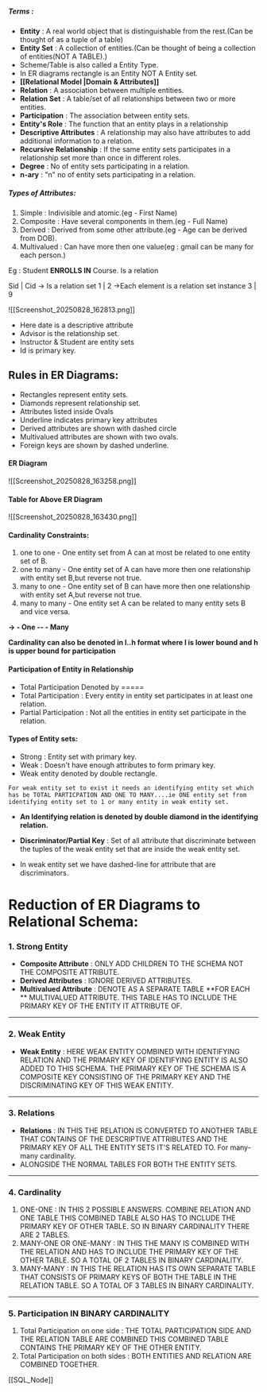 ##### Terms : 
- **Entity** : A real world object that is distinguishable from the rest.(Can be thought of as a tuple of a table)
- **Entity Set** : A collection of entities.(Can be thought of being a collection of entities(NOT A TABLE).)
- Scheme/Table is also called a Entity Type.
- In ER diagrams rectangle is an Entity NOT A Entity set.
- **[[Relational Model |Domain & Attributes]]** 
- **Relation** : A association between multiple entities.
- **Relation Set** : A table/set of all relationships between two or more entities.
- **Participation** : The association between entity sets.
- **Entity's Role** : The function that an entity plays in a relationship
- **Descriptive Attributes** : A relationship may also have attributes to add additional information to a relation.
- **Recursive Relationship** : If the same entity sets participates in a relationship set more than once in different roles.
- **Degree** : No of entity sets participating in a relation.
- **n-ary** : "n" no of entity sets participating in a relation.

##### Types of Attributes:
1. Simple : Indivisible and atomic.(eg - First Name)
2. Composite : Have several components in them.(eg - Full Name)
3. Derived : Derived from some other attribute.(eg - Age can be derived from DOB).
4. Multivalued : Can have more then one value(eg : gmail can be many for each person.)

Eg : Student **ENROLLS IN** Course. Is a relation

Sid | Cid  -> Is a relation set
1   |  2   ->Each element is a relation set instance
3   |  9

![[Screenshot_20250828_162813.png]]

- Here date is a descriptive attribute 
- Advisor is the relationship set.
- Instructor & Student are entity sets
- Id is primary key.

## Rules in ER Diagrams:
- Rectangles represent entity sets.
- Diamonds represent relationship set.
- Attributes listed inside Ovals
- Underline indicates primary key attributes
- Derived attributes are shown with dashed circle
- Multivalued attributes are shown with two ovals.
- Foreign keys are shown by dashed underline. 
####                      ER Diagram
![[Screenshot_20250828_163258.png]]
####            Table for Above ER Diagram
![[Screenshot_20250828_163430.png]]
 
#### Cardinality Constraints:
1. one to one - One entity set from A can at most be related to one entity set of B.
2. one to many - One entity set of A can have more then one relationship with entity set B,but reverse not true.
3. many to one - One entity set of B can have more then one relationship with entity set A,but reverse not true.
4. many to many - One entity set A can be related to many entity sets B and vice versa.

**-> - One
-- - Many**

**Cardinality can also be denoted in l..h format where l is lower bound and h is upper bound for participation**

#### Participation of Entity in Relationship
- Total Participation Denoted by =====
- Total Participation : Every entity in entity set participates in at least one relation.
- Partial Participation : Not all the entities in entity set participate in the relation.

#### Types of Entity sets:
- Strong : Entity set with primary key.
- Weak : Doesn't have enough attributes to form primary key.
- Weak entity denoted by double rectangle.

`For weak entity set to exist it needs an identifying entity set which has be TOTAL PARTICPATION AND ONE TO MANY....ie ONE entity set from identifying entity set to 1 or many entity in weak entity set.`

- **An Identifying relation is denoted by double diamond in the identifying relation.**

- **Discriminator/Partial Key** : Set of all attribute that discriminate between the tuples of the weak entity set that are inside the weak entity set.

- In weak entity set we have dashed-line for attribute that are discriminators.

# Reduction of ER Diagrams to Relational Schema:

### 1. Strong Entity
- **Composite Attribute** : ONLY ADD CHILDREN TO THE SCHEMA NOT THE COMPOSITE ATTRIBUTE.
- **Derived Attributes** : IGNORE DERIVED ATTRIBUTES.
- **Multivalued Attribute** : DENOTE AS A SEPARATE TABLE **FOR EACH ** MULTIVALUED ATTRIBUTE. THIS TABLE HAS TO INCLUDE THE PRIMARY KEY OF THE ENTITY IT ATTRIBUTE OF.
---
### 2. Weak Entity
- **Weak Entity** : HERE WEAK ENTITY COMBINED WITH IDENTIFYING RELATION AND THE PRIMARY KEY OF IDENTIFYING ENTITY IS ALSO ADDED TO THIS SCHEMA. THE PRIMARY KEY OF THE SCHEMA IS A COMPOSITE KEY CONSISTING OF THE PRIMARY KEY AND THE DISCRIMINATING KEY OF THIS WEAK ENTITY.
---
### 3. Relations
- **Relations** : IN THIS THE RELATION IS CONVERTED TO ANOTHER TABLE THAT CONTAINS OF THE DESCRIPTIVE ATTRIBUTES AND THE PRIMARY KEY OF ALL THE ENTITY SETS IT'S RELATED TO. For many-many cardinality.
- ALONGSIDE THE NORMAL TABLES FOR BOTH THE ENTITY SETS.
---
### 4. Cardinality
1. ONE-ONE : IN THIS 2 POSSIBLE ANSWERS. COMBINE RELATION AND ONE TABLE THIS COMBINED TABLE ALSO HAS TO INCLUDE THE PRIMARY KEY OF OTHER TABLE. SO IN BINARY CARDINALITY THERE ARE 2 TABLES.
2. MANY-ONE OR ONE-MANY : IN THIS THE MANY IS COMBINED WITH THE RELATION AND HAS TO INCLUDE THE PRIMARY KEY OF THE OTHER TABLE. SO A TOTAL OF 2 TABLES IN BINARY CARDINALITY.
3. MANY-MANY : IN THIS THE RELATION HAS ITS OWN SEPARATE TABLE THAT CONSISTS OF PRIMARY KEYS OF BOTH THE TABLE IN THE RELATION TABLE. SO A TOTAL OF 3 TABLES IN BINARY CARDINALITY.
---
### 5. Participation IN BINARY CARDINALITY
1. Total Participation on one side : THE TOTAL PARTICIPATION SIDE AND THE RELATION TABLE ARE COMBINED THIS COMBINED TABLE CONTAINS THE PRIMARY KEY OF THE OTHER ENTITY.
2. Total Participation on both sides : BOTH ENTITIES AND RELATION ARE COMBINED TOGETHER.

[[SQL_Node]]
